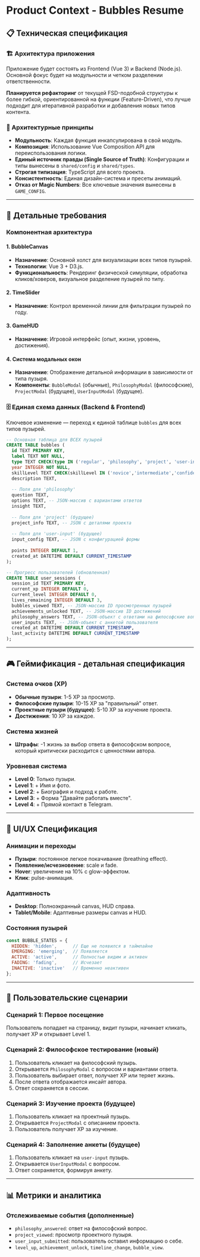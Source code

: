 # Product Context - Bubbles Resume

## 📋 Техническая спецификация

### 🏗️ Архитектура приложения
Приложение будет состоять из Frontend (Vue 3) и Backend (Node.js). Основной фокус будет на модульности и четком разделении ответственности.

**Планируется рефакторинг** от текущей FSD-подобной структуры к более гибкой, ориентированной на функции (Feature-Driven), что лучше подходит для итеративной разработки и добавления новых типов контента.

### 🎨 Архитектурные принципы
- **Модульность**: Каждая функция инкапсулирована в свой модуль.
- **Композиция**: Использование Vue Composition API для переиспользования логики.
- **Единый источник правды (Single Source of Truth)**: Конфигурации и типы вынесены в `shared/config` и `shared/types`.
- **Строгая типизация**: TypeScript для всего проекта.
- **Консистентность**: Единая дизайн-система и пресеты анимаций.
- **Отказ от Magic Numbers**: Все ключевые значения вынесены в `GAME_CONFIG`.

---

## 🎯 Детальные требования

### Компонентная архитектура

#### 1. BubbleCanvas
- **Назначение**: Основной холст для визуализации всех типов пузырей.
- **Технологии**: Vue 3 + D3.js.
- **Функциональность**: Рендеринг физической симуляции, обработка кликов/ховеров, визуальное разделение пузырей по типу.

#### 2. TimeSlider
- **Назначение**: Контрол временной линии для фильтрации пузырей по году.

#### 3. GameHUD
- **Назначение**: Игровой интерфейс (опыт, жизни, уровень, достижения).

#### 4. Система модальных окон
- **Назначение**: Отображение детальной информации в зависимости от типа пузыря.
- **Компоненты**: `BubbleModal` (обычные), `PhilosophyModal` (философские), `ProjectModal` (будущее), `UserInputModal` (будущее).

### 🗄️ Единая схема данных (Backend & Frontend)
Ключевое изменение — переход к единой таблице `bubbles` для всех типов пузырей.

```sql
-- Основная таблица для ВСЕХ пузырей
CREATE TABLE bubbles (
  id TEXT PRIMARY KEY,
  label TEXT NOT NULL,
  type TEXT CHECK(type IN ('regular', 'philosophy', 'project', 'user-input')) NOT NULL,
  year INTEGER NOT NULL,
  skillLevel TEXT CHECK(skillLevel IN ('novice','intermediate','confident','expert','master')),
  description TEXT,
  
  -- Поля для 'philosophy'
  question TEXT,
  options TEXT, -- JSON-массив с вариантами ответов
  insight TEXT,
  
  -- Поля для 'project' (будущее)
  project_info TEXT, -- JSON с деталями проекта
  
  -- Поля для 'user-input' (будущее)
  input_config TEXT, -- JSON с конфигурацией формы
  
  points INTEGER DEFAULT 1,
  created_at DATETIME DEFAULT CURRENT_TIMESTAMP
);

-- Прогресс пользователей (обновленная)
CREATE TABLE user_sessions (
  session_id TEXT PRIMARY KEY,
  current_xp INTEGER DEFAULT 0,
  current_level INTEGER DEFAULT 0,
  lives_remaining INTEGER DEFAULT 3,
  bubbles_viewed TEXT, -- JSON-массив ID просмотренных пузырей
  achievements_unlocked TEXT, -- JSON-массив ID достижений
  philosophy_answers TEXT, -- JSON-объект с ответами на философские вопросы
  user_inputs TEXT, -- JSON-объект с анкетой пользователя
  created_at DATETIME DEFAULT CURRENT_TIMESTAMP,
  last_activity DATETIME DEFAULT CURRENT_TIMESTAMP
);
```

---

## 🎮 Геймификация - детальная спецификация

### Система очков (XP)
- **Обычные пузыри**: 1-5 XP за просмотр.
- **Философские пузыри**: 10-15 XP за "правильный" ответ.
- **Проектные пузыри (будущее)**: 5-10 XP за изучение проекта.
- **Достижения**: 10 XP за каждое.

### Система жизней
- **Штрафы**: -1 жизнь за выбор ответа в философском вопросе, который критически расходится с ценностями автора.

### Уровневая система
- **Level 0**: Только пузыри.
- **Level 1**: + Имя и фото.
- **Level 2**: + Биография и подход к работе.
- **Level 3**: + Форма "Давайте работать вместе".
- **Level 4**: + Прямой контакт в Telegram.

---

## 🎨 UI/UX Спецификация

### Анимации и переходы
- **Пузыри**: постоянное легкое покачивание (breathing effect).
- **Появление/исчезновение**: scale и fade.
- **Hover**: увеличение на 10% с glow-эффектом.
- **Клик**: pulse-анимация.

### Адаптивность
- **Desktop**: Полноэкранный canvas, HUD справа.
- **Tablet/Mobile**: Адаптивные размеры canvas и HUD.

### Состояния пузырей
```javascript
const BUBBLE_STATES = {
  HIDDEN: 'hidden',      // Еще не появился в таймлайне
  EMERGING: 'emerging',  // Появляется
  ACTIVE: 'active',      // Полностью видим и активен
  FADING: 'fading',      // Исчезает
  INACTIVE: 'inactive'   // Временно неактивен
};
```

---

## 🔄 Пользовательские сценарии

### Сценарий 1: Первое посещение
Пользователь попадает на страницу, видит пузыри, начинает кликать, получает XP и открывает Level 1.

### Сценарий 2: Философское тестирование (новый)
1. Пользователь кликает на философский пузырь.
2. Открывается `PhilosophyModal` с вопросом и вариантами ответа.
3. Пользователь выбирает ответ, получает XP или теряет жизнь.
4. После ответа отображается инсайт автора.
5. Ответ сохраняется в сессии.

### Сценарий 3: Изучение проекта (будущее)
1. Пользователь кликает на проектный пузырь.
2. Открывается `ProjectModal` с описанием проекта.
3. Пользователь получает XP за изучение.

### Сценарий 4: Заполнение анкеты (будущее)
1. Пользователь кликает на `user-input` пузырь.
2. Открывается `UserInputModal` с вопросом.
3. Ответ сохраняется, формируя анкету.

---

## 📊 Метрики и аналитика

### Отслеживаемые события (дополненные)
- `philosophy_answered`: ответ на философский вопрос.
- `project_viewed`: просмотр проектного пузыря.
- `user_input_submitted`: пользователь оставил информацию о себе.
- `level_up`, `achievement_unlock`, `timeline_change`, `bubble_view`. 